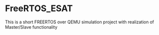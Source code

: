 # FreeRTOS_ESAT
This is a short FREERTOS over QEMU simulation project with realization of Master/Slave functionality
